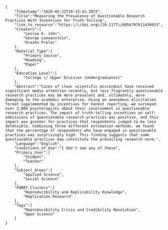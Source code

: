 
    {
        "Timestamp":"2020-05-22T19:13:41.207Z",
        "Title":"Measuring the Prevalence of Questionable Research Practices With Incentives for Truth Telling",
        "link_to_resource":"https:\/\/doi.org\/10.1177\/0956797611430953",
        "Creators":[
            "Leslie K. John",
            "George Loewenstein",
            "Drazen Prelec"
        ],
        "Material_Type":[
            "Primary Source",
            "Reading",
            "Paper"
        ],
        "Education_Level":[
            "College \/ Upper Division (Undergraduates)"
        ],
        "Abstract":"Cases of clear scientific misconduct have received significant media attention recently, but less flagrantly questionable research practices may be more prevalent and, ultimately, more damaging to the academic enterprise. Using an anonymous elicitation format supplemented by incentives for honest reporting, we surveyed over 2,000 psychologists about their involvement in questionable research practices. The impact of truth-telling incentives on self-admissions of questionable research practices was positive, and this impact was greater for practices that respondents judged to be less defensible. Combining three different estimation methods, we found that the percentage of respondents who have engaged in questionable practices was surprisingly high. This finding suggests that some questionable practices may constitute the prevailing research norm.",
        "Language":"English",
        "Conditions_of_Use":"I don't see any of these",
        "Primary_User":[
            "Student",
            "Teacher"
        ],
        "Subject_Areas":[
            "Applied Science",
            "Social Science"
        ],
        "FORRT_Clusters":[
            "Reproducibility and Replicability Knowledge",
            "Replication Research"
        ],
        "Tags":[
            "Reproducibility Crisis and Credibility Revolution",
            "Open Science"
        ]
    }
